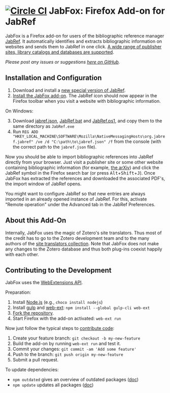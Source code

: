 [![Circle CI](https://circleci.com/gh/JabRef/JabFox.svg?style=svg)](https://circleci.com/gh/JabRef/JabFox)
JabFox: Firefox Add-on for JabRef
=======================

JabFox is a Firefox add-on for users of the bibliographic reference manager [JabRef](http://www.jabref.org/).
It automatically identifies and extracts bibliographic information on websites and sends them to JabRef in one click.
[A wide range of publisher sites, library catalogs and databases are supported](https://www.zotero.org/support/translators).

_Please post any issues or suggestions [here on GitHub](https://github.com/JabRef/JabFox/issues)._

Installation and Configuration
-----------------------------------

1. Download and install a [new special version of JabRef](https://builds.jabref.org/nativeMessaging/).
2. [Install the JabFox add-on](https://addons.mozilla.org/en-US/firefox/addon/jabfox?src=external-github).
The JabRef icon should now appear in the Firefox toolbar when you visit a website with bibliographic information. 

On Windows:

3. Download [jabref.json](https://github.com/JabRef/jabref/blob/nativeMessaging/buildres/jabref.json), [JabRef.bat](https://raw.githubusercontent.com/JabRef/jabref/nativeMessaging/buildres/JabRef.bat) and [JabRef.ps1](https://github.com/JabRef/jabref/blob/nativeMessaging/buildres/JabRef.ps1), and copy them to the same directory as `JabRef.exe`
4. Run `REG ADD "HKEY_LOCAL_MACHINE\SOFTWARE\Mozilla\NativeMessagingHosts\org.jabref.jabref" /ve /d "C:\path\to\jabref.json" /f` from the console (with the correct path to the `jabref.json` file).

Now you should be able to import bibliographic references into JabRef directly from your browser.
Just visit a publisher site or some other website containing bibliographic information (for example, [the arXiv](http://arxiv.org/list/gr-qc/pastweek?skip=0&show=5)) and click the JabRef symbol in the Firefox search bar (or press <kbd>Alt</kbd>+<kbd>Shift</kbd>+<kbd>J</kbd>).
Once JabFox has extracted the references and downloaded the associated PDF's, the import window of JabRef opens.

You might want to configure JabRef so that new entries are always imported in an already opened instance of JabRef.
For this, activate "Remote operation" under the Advanced tab in the JabRef Preferences.

About this Add-On
---------------------
Internally, JabFox uses the magic of Zotero's site translators.
Thus most of the credit has to go to the Zotero development team and to the many authors of the [site translators collection](https://github.com/zotero/translators).
Note that JabFox does not make any changes to the Zotero database and thus both plug-ins coexist happily with each other.

Contributing to the Development
---------------------------------------

JabFox uses the [WebExtensions API](https://developer.mozilla.org/en-US/Add-ons/WebExtensions).

Preparation:
1. Install [Node.js](https://nodejs.org) (e.g., `choco install nodejs`)
2. Install [gulp](https://gulpjs.com/) and [web-ext](https://developer.mozilla.org/en-US/Add-ons/WebExtensions/Getting_started_with_web-ext): `npm install --global gulp-cli web-ext`
3. [Fork the repository](https://help.github.com/articles/fork-a-repo/).
4. Start Firefox with the add-on activated: `web-ext run`

Now just follow the typical steps to [contribute code](https://guides.github.com/activities/contributing-to-open-source/#contributing):
1. Create your feature branch: `git checkout -b my-new-feature`
3. Build the add-on by running `web-ext run` and test it.
3. Commit your changes: `git commit -am 'Add some feature'`
4. Push to the branch: `git push origin my-new-feature`
5. Submit a pull request.

To update dependencies:

 - `npm outdated` gives an overview of outdated packages ([doc](https://docs.npmjs.com/cli/outdated))
 - `npm update` updates all packages ([doc](https://docs.npmjs.com/cli/update))
